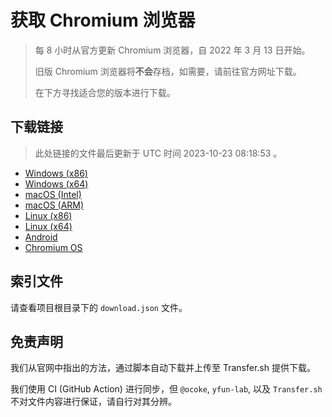 # 获取 Chromium 浏览器

> 每 8 小时从官方更新 Chromium 浏览器，自 2022 年 3 月 13 日开始。
> 
> 旧版 Chromium 浏览器将**不会**存档，如需要，请前往官方网址下载。
>
> 在下方寻找适合您的版本进行下载。

## 下载链接

> 此处链接的文件最后更新于 UTC 时间 2023-10-23 08:18:53
。

- [Windows (x86)](https://transfer.sh/6GmnNLmMJ2/Win.zip)
- [Windows (x64)](https://transfer.sh/jCYNNuPFbr/Win_x64.zip)
- [macOS (Intel)](https://transfer.sh/I3ogaCl34k/Mac.zip)
- [macOS (ARM)](https://transfer.sh/4r6QmN0QaK/Mac_Arm.zip)
- [Linux (x86)](https://transfer.sh/RLS6RiJoay/Linux.zip)
- [Linux (x64)](https://transfer.sh/MunErQ8g8p/Linux_x64.zip)
- [Android](https://transfer.sh/HLg2LCnarc/Android.zip)
- [Chromium OS](https://transfer.sh/TO0SPyCrsU/Linux_ChromiumOS_Full.zip)

## 索引文件

请查看项目根目录下的 `download.json` 文件。

## 免责声明

我们从官网中指出的方法，通过脚本自动下载并上传至 Transfer.sh 提供下载。

我们使用 CI (GitHub Action) 进行同步，但 `@ocoke`, `yfun-lab`, 以及 `Transfer.sh` 不对文件内容进行保证，请自行对其分辨。
